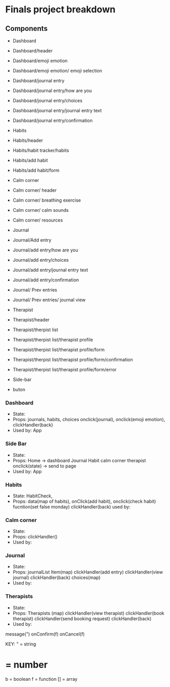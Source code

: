 # Finals project breakdown

## Components

- Dashboard
- Dashboard/header
- Dashboard/emoji emotion
- Dashboard/emoji emotion/ emoji selection
- Dashboard/journal entry
- Dashboard/journal entry/how are you
- Dashboard/journal entry/choices
- Dashboard/journal entry/journal entry text
- Dashboard/journal entry/confirmation

- Habits
- Habits/header
- Habits/habit tracker/habits
- Habits/add habit
- Habits/add habit/form

- Calm corner
- Calm corner/ header
- Calm corner/ breathing exercise
- Calm corner/ calm sounds
- Calm corner/ resources

- Journal
- Journal/Add entry
- Journal/add entry/how are you
- Journal/add entry/choices
- Journal/add entry/journal entry text
- Journal/add entry/confirmation
- Journal/ Prev entries
- Journal/ Prev entries/ journal view

- Therapist
- Therapist/header
- Therapist/therpist list
- Therapist/therpist list/therapist profile
- Therapist/therpist list/therapist profile/form
- Therapist/therpist list/therapist profile/form/confirmation
- Therapist/therpist list/therapist profile/form/error

- Side-bar
- buton

### Dashboard

- State:
- Props:
  journals,
  habits,
  choices
  onclick(journal),
  onclick(emoji emotion),
  clickHandler(back)
- Used by: App

### Side Bar

- State:
- Props:
  Home -> dashboard
  Journal
  Habit
  calm corner
  therapist
  onclick(state) -> send to page
- Used by: App

### Habits

- State: HabitCheck,
- Props:
  data(map of habits),
  onClick(add habit),
  onclick(check habit)
  fucntion(set false monday)
  clickHandler(back)
  used by:

### Calm corner

- State:
- Props:
  clickHandler()
- Used by:

### Journal

- State:
- Props:
  journalList Item(map)
  clickHandler(add entry)
  clickHandler(view journal)
  clickHandler(back)
  choices(map)
- Used by:

### Therapists

- State:
- Props:
  Therapists (map)
  clickHandler(view therapist)
  clickHandler(book therapist)
  clickHandler(send booking request)
  clickHandler(back)
- Used by:

message(")
onConfirm(f)
onCancel(f)

<!--
message(")
onConfirm(f)
onCancel(f)
days([])'holds the objects that have the day information,
day(")'currently selected day',
setDay(f)'sets the current day' -->

KEY:
" = string

# = number

b = boolean
f = function
[] = array
